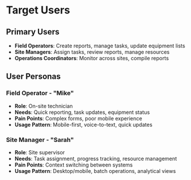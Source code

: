 # Target Users

## Primary Users
- **Field Operators**: Create reports, manage tasks, update equipment lists
- **Site Managers**: Assign tasks, review reports, manage resources
- **Operations Coordinators**: Monitor across sites, compile reports

## User Personas

### Field Operator - "Mike"
- **Role**: On-site technician
- **Needs**: Quick reporting, task updates, equipment status
- **Pain Points**: Complex forms, poor mobile experience
- **Usage Pattern**: Mobile-first, voice-to-text, quick updates

### Site Manager - "Sarah"
- **Role**: Site supervisor
- **Needs**: Task assignment, progress tracking, resource management
- **Pain Points**: Context switching between systems
- **Usage Pattern**: Desktop/mobile, batch operations, analytical views
